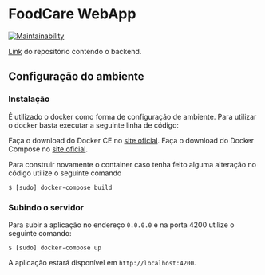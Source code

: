 # FoodCare WebApp

[![Maintainability](https://api.codeclimate.com/v1/badges/b9c5cafaeb50c06656d7/maintainability)](https://codeclimate.com/github/fga-eps-mds/2019.2-FoodCare-WebApp/maintainability)

[Link](https://github.com/fga-eps-mds/2019.2-FoodCare) do repositório contendo o backend.

## Configuração do ambiente
### Instalação

É utilizado o docker como forma de configuração de ambiente. Para utilizar o docker basta executar a seguinte linha de código:

Faça o download do Docker CE no [site oficial](https://docs.docker.com/engine/installation/).
Faça o download do Docker Compose no [site oficial](https://docs.docker.com/compose/install/).

Para construir novamente o container caso tenha feito alguma alteração no código utilize o seguinte comando

```
$ [sudo] docker-compose build
```

### Subindo o servidor

Para subir a aplicação no endereço `0.0.0.0` e na porta 4200 utilize o seguinte comando:

```
$ [sudo] docker-compose up
```

A aplicação estará disponível em `http://localhost:4200`.

